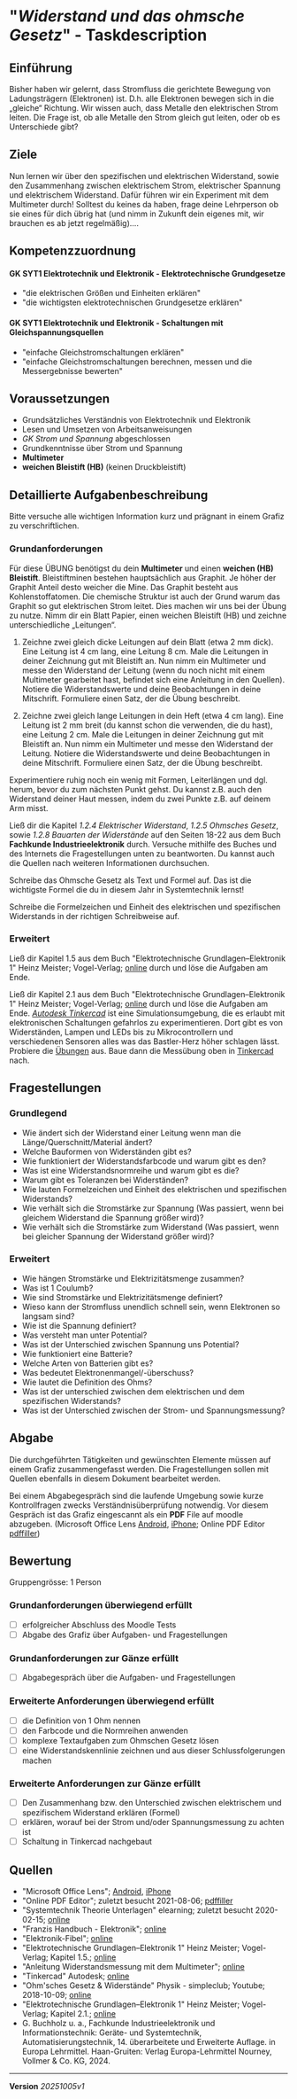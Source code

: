 # "*Widerstand und das ohmsche Gesetz*" - Taskdescription

## Einführung
Bisher haben wir gelernt, dass Stromfluss die gerichtete Bewegung von Ladungsträgern (Elektronen) ist. D.h. alle Elektronen bewegen sich in die „gleiche“ Richtung. Wir wissen auch, dass Metalle den elektrischen Strom leiten. Die Frage ist, ob alle Metalle den Strom gleich gut leiten, oder ob es Unterschiede gibt?

## Ziele
Nun lernen wir über den spezifischen und elektrischen Widerstand, sowie den Zusammenhang zwischen elektrischem Strom, elektrischer Spannung und elektrischem Widerstand. Dafür führen wir ein Experiment mit dem Multimeter durch! Solltest du keines da haben, frage deine Lehrperson ob sie eines für dich übrig hat (und nimm in Zukunft dein eigenes mit, wir brauchen es ab jetzt regelmäßig).... 

## Kompetenzzuordnung

#### GK SYT1  Elektrotechnik und Elektronik - Elektrotechnische Grundgesetze

* "die elektrischen Größen und Einheiten erklären"
* "die wichtigsten elektrotechnischen Grundgesetze erklären"

#### GK SYT1  Elektrotechnik und Elektronik - Schaltungen mit Gleichspannungsquellen

* "einfache Gleichstromschaltungen erklären"
* "einfache Gleichstromschaltungen berechnen, messen und die Messergebnisse bewerten"

## Voraussetzungen

* Grundsätzliches Verständnis von Elektrotechnik und Elektronik
* Lesen und Umsetzen von Arbeitsanweisungen
* *GK Strom und Spannung* abgeschlossen
* Grundkenntnisse über Strom und Spannung
* **Multimeter**
* **weichen Bleistift (HB)** (keinen Druckbleistift)

## Detaillierte Aufgabenbeschreibung
Bitte versuche alle wichtigen Information kurz und prägnant in einem Grafiz zu verschriftlichen.

### Grundanforderungen

Für diese ÜBUNG benötigst du dein **Multimeter** und einen **weichen (HB) Bleistift**. Bleistiftminen bestehen hauptsächlich aus Graphit. Je höher der Graphit Anteil desto weicher die Mine. Das Graphit besteht aus Kohlenstoffatomen. Die chemische Struktur ist auch der Grund warum das Graphit so gut elektrischen Strom leitet. Dies machen wir uns bei der Übung zu nutze. Nimm dir ein Blatt Papier, einen weichen Bleistift (HB) und zeichne unterschiedliche „Leitungen“.

1) Zeichne zwei gleich dicke Leitungen auf dein Blatt (etwa 2 mm dick). Eine Leitung ist 4 cm lang, eine Leitung 8 cm. Male die Leitungen in deiner Zeichnung gut mit Bleistift an. Nun nimm ein Multimeter und messe den Widerstand der Leitung (wenn du noch nicht mit einem Multimeter gearbeitet hast, befindet sich eine Anleitung in den Quellen). Notiere die Widerstandswerte und deine Beobachtungen in deine Mitschrift. Formuliere einen Satz, der die Übung beschreibt.

2) Zeichne zwei gleich lange Leitungen in dein Heft (etwa 4 cm lang). Eine Leitung ist 2 mm breit (du kannst schon die verwenden, die du hast), eine Leitung 2 cm. Male die Leitungen in deiner Zeichnung gut mit Bleistift an. Nun nimm ein Multimeter und messe den Widerstand der Leitung. Notiere die Widerstandswerte und deine Beobachtungen in deine Mitschrift. Formuliere einen Satz, der die Übung beschreibt.

Experimentiere ruhig noch ein wenig mit Formen, Leiterlängen und dgl. herum, bevor du zum nächsten Punkt gehst. Du kannst z.B. auch den Widerstand deiner Haut messen, indem du zwei Punkte z.B. auf deinem Arm misst.

Ließ dir die Kapitel *1.2.4 Elektrischer Widerstand*, *1.2.5 Ohmsches Gesetz*, sowie *1.2.8 Bauarten der Widerstände* auf den Seiten 18-22 aus dem Buch **Fachkunde Industrieelektronik** durch. Versuche mithilfe des Buches und des Internets die Fragestellungen unten zu beantworten. Du kannst auch die Quellen nach weiteren Informationen durchsuchen.

Schreibe das Ohmsche Gesetz als Text und Formel auf. Das ist die wichtigste Formel die du in diesem Jahr in Systemtechnik lernst!

Schreibe die Formelzeichen und Einheit des elektrischen und spezifischen Widerstands in der richtigen Schreibweise auf.

### Erweitert

Ließ dir Kapitel 1.5 aus dem Buch "Elektrotechnische Grundlagen–Elektronik 1" Heinz Meister; Vogel-Verlag; [online](https://elearning.tgm.ac.at/pluginfile.php/11011/mod_folder/content/0/Elektrotechnische%20Grundlagen%20Elektronik%201%20-%20Heinz%20Meister%20-%20Seite%2038_45.pdf) durch und löse die Aufgaben am Ende.

Ließ dir Kapitel 2.1 aus dem Buch "Elektrotechnische Grundlagen–Elektronik 1" Heinz Meister; Vogel-Verlag; [online](https://elearning.tgm.ac.at/pluginfile.php/11011/mod_folder/content/0/Elektrotechnische%20Grundlagen%20Elektronik%201%20-%20Heinz%20Meister%20-%20Kapitel%202_1.pdf) durch und löse die Aufgaben am Ende. [*Autodesk Tinkercad*](https://www.tinkercad.com/learn/circuits/lessons) ist eine Simulationsumgebung, die es erlaubt mit elektronischen Schaltungen gefahrlos zu experimentieren. Dort gibt es von Widerständen, Lampen und LEDs bis zu Mikrocontrollern und verschiedenen Sensoren alles was das Bastler-Herz höher schlagen lässt. Probiere die [Übungen](https://www.tinkercad.com/learn/circuits/lessons) aus. Baue dann die Messübung oben in [Tinkercad](https://www.tinkercad.com/learn/circuits/lessons) nach.


## Fragestellungen

### Grundlegend

* Wie ändert sich der Widerstand einer Leitung wenn man die Länge/Querschnitt/Material ändert?
* Welche Bauformen von Widerständen gibt es?
* Wie funktioniert der Widerstandsfarbcode und warum gibt es den?
* Was ist eine Widerstandsnormreihe und warum gibt es die?
* Warum gibt es Toleranzen bei Widerständen?
* Wie lauten Formelzeichen und Einheit des elektrischen und spezifischen Widerstands?
* Wie verhält sich die Stromstärke zur Spannung (Was passiert, wenn bei gleichem Widerstand die Spannung größer wird)?
* Wie verhält sich die Stromstärke zum Widerstand (Was passiert, wenn bei gleicher Spannung der Widerstand größer wird)? 

### Erweitert

* Wie hängen Stromstärke und Elektrizitätsmenge zusammen?
* Was ist 1 Coulumb?
* Wie sind Stromstärke und Elektrizitätsmenge definiert?
* Wieso kann der Stromfluss unendlich schnell sein, wenn Elektronen so langsam sind?
* Wie ist die Spannung definiert?
* Was versteht man unter Potential?
* Was ist der Unterschied zwischen Spannung uns Potential?
* Wie funktioniert eine Batterie?
* Welche Arten von Batterien gibt es?
* Was bedeutet Elektronenmangel/-überschuss?
* Wie lautet die Definition des Ohms?
* Was ist der unterschied zwischen dem elektrischen und dem spezifischen Widerstands?
* Was ist der Unterschied zwischen der Strom- und Spannungsmessung?

## Abgabe
Die durchgeführten Tätigkeiten und gewünschten Elemente müssen auf einem Grafiz zusammengefasst werden. Die Fragestellungen sollen mit Quellen ebenfalls in diesem Dokument bearbeitet werden.

Bei einem Abgabegespräch sind die laufende Umgebung sowie kurze Kontrollfragen zwecks Verständnisüberprüfung notwendig. Vor diesem Gespräch ist das Grafiz eingescannt als ein **PDF** File auf moodle abzugeben. (Microsoft Office Lens [Android](https://play.google.com/store/apps/details?id=com.microsoft.office.officelens&hl=de_AT&gl=US), [iPhone](https://apps.apple.com/at/app/microsoft-office-lens-pdf-scan/id975925059); Online PDF Editor [pdffiller](https://www.pdffiller.com/de/))

## Bewertung

Gruppengrösse: 1 Person

### Grundanforderungen **überwiegend erfüllt**

- [ ] erfolgreicher Abschluss des Moodle Tests
- [ ] Abgabe des Grafiz über Aufgaben- und Fragestellungen 

### Grundanforderungen **zur Gänze erfüllt**

- [ ] Abgabegespräch über die Aufgaben- und Fragestellungen

### Erweiterte Anforderungen **überwiegend erfüllt**

- [ ] die Definition von 1 Ohm nennen
- [ ] den Farbcode und die Normreihen anwenden
- [ ] komplexe Textaufgaben zum Ohmschen Gesetz lösen
- [ ] eine Widerstandskennlinie zeichnen und aus dieser Schlussfolgerungen machen

### Erweiterte Anforderungen **zur Gänze erfüllt**

- [ ] Den Zusammenhang bzw. den Unterschied zwischen elektrischem und spezifischem Widerstand erklären (Formel)
- [ ] erklären, worauf bei der Strom und/oder Spannungsmessung zu achten ist
- [ ] Schaltung in Tinkercad nachgebaut

## Quellen
* "Microsoft Office Lens";  [Android](https://play.google.com/store/apps/details?id=com.microsoft.office.officelens&hl=de_AT&gl=US), [iPhone](https://apps.apple.com/at/app/microsoft-office-lens-pdf-scan/id975925059)
* "Online PDF Editor"; zuletzt besucht 2021-08-06; [pdffiller](https://www.pdffiller.com/de/)
* "Systemtechnik Theorie Unterlagen" elearning; zuletzt besucht 2020-02-15; [online](https://elearning.tgm.ac.at/course/view.php?id=199#section-2)
* "Franzis Handbuch - Elektronik"; [online](https://elearning.tgm.ac.at/mod/resource/view.php?id=3513)
* "Elektronik-Fibel"; [online](https://elearning.tgm.ac.at/mod/resource/view.php?id=3512)
* "Elektrotechnische Grundlagen–Elektronik 1" Heinz Meister; Vogel-Verlag; Kapitel 1.5.; [online](https://elearning.tgm.ac.at/pluginfile.php/11011/mod_folder/content/0/Elektrotechnische%20Grundlagen%20Elektronik%201%20-%20Heinz%20Meister%20-%20Seite%2038_45.pdf)
* "Anleitung Widerstandsmessung mit dem Multimeter"; [online](https://elearning.tgm.ac.at/pluginfile.php/11011/mod_folder/content/0/M1-04%20-%20Anleitung%20Widerstandsmessung%20mit%20dem%20Multimeter.pdf)
* "Tinkercad" Autodesk; [online](https://www.tinkercad.com/learn/circuits/lessons)
* "Ohm'sches Gesetz & Widerstände" Physik - simpleclub; Youtube; 2018-10-09; [online](https://www.youtube.com/watch?v=xklPZ1tzNTc&ab_channel=Physik-simpleclub)
* "Elektrotechnische Grundlagen–Elektronik 1" Heinz Meister; Vogel-Verlag; Kapitel 2.1.; [online](https://elearning.tgm.ac.at/pluginfile.php/11011/mod_folder/content/0/Elektrotechnische%20Grundlagen%20Elektronik%201%20-%20Heinz%20Meister%20-%20Kapitel%202_1.pdf)
* G. Buchholz u. a., Fachkunde Industrieelektronik und Informationstechnik: Geräte- und Systemtechnik, Automatisierungstechnik, 14. überarbeitete und Erweiterte Auflage. in Europa Lehrmittel. Haan-Gruiten: Verlag Europa-Lehrmittel Nourney, Vollmer & Co. KG, 2024.


---
**Version** *20251005v1*